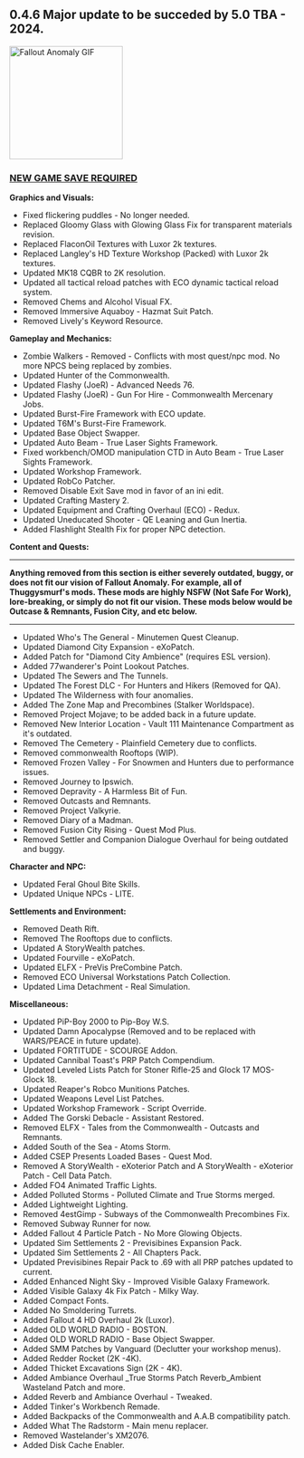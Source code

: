## 0.4.6 Major update to be succeded by 5.0 TBA - 2024.

<p align="left">
  <img src="https://media.tenor.com/Z5gY5ND53hEAAAAi/okuu-warning.gif" alt="Fallout Anomaly GIF" width="200" height="200">
</p>



### <ins>**NEW GAME SAVE REQUIRED**</ins>



**Graphics and Visuals:**
- Fixed flickering puddles - No longer needed.
- Replaced Gloomy Glass with Glowing Glass Fix for transparent materials revision.
- Replaced FlaconOil Textures with Luxor 2k textures.
- Replaced Langley's HD Texture Workshop (Packed) with Luxor 2k textures.
- Updated MK18 CQBR to 2K resolution.
- Updated all tactical reload patches with ECO dynamic tactical reload system.
- Removed Chems and Alcohol Visual FX.
- Removed Immersive Aquaboy - Hazmat Suit Patch.
- Removed Lively's Keyword Resource.

**Gameplay and Mechanics:**
- Zombie Walkers - Removed - Conflicts with most quest/npc mod. No more NPCS being replaced by zombies.
- Updated Hunter of the Commonwealth.
- Updated Flashy (JoeR) - Advanced Needs 76.
- Updated Flashy (JoeR) - Gun For Hire - Commonwealth Mercenary Jobs.
- Updated Burst-Fire Framework with ECO update.
- Updated T6M's Burst-Fire Framework.
- Updated Base Object Swapper.
- Updated Auto Beam - True Laser Sights Framework.
- Fixed workbench/OMOD manipulation CTD in Auto Beam - True Laser Sights Framework.
- Updated Workshop Framework.
- Updated RobCo Patcher.
- Removed Disable Exit Save mod in favor of an ini edit.
- Updated Crafting Mastery 2.
- Updated Equipment and Crafting Overhaul (ECO) - Redux.
- Updated Uneducated Shooter - QE Leaning and Gun Inertia.
- Added Flashlight Stealth Fix for proper NPC detection.

**Content and Quests:**

---

**Anything removed from this section is either severely outdated, buggy, or does not fit our vision of Fallout Anomaly. For example, all of Thuggysmurf's mods. These mods are highly NSFW (Not Safe For Work), lore-breaking, or simply do not fit our vision. These mods below would be Outcase & Remnants, Fusion City, and etc below.**

---

- Updated Who's The General - Minutemen Quest Cleanup.
- Updated Diamond City Expansion - eXoPatch.
- Added Patch for "Diamond City Ambience" (requires ESL version).
- Added 77wanderer's Point Lookout Patches.
- Updated The Sewers and The Tunnels.
- Updated The Forest DLC - For Hunters and Hikers (Removed for QA).
- Updated The Wilderness with four anomalies.
- Added The Zone Map and Precombines (Stalker Worldspace).
- Removed Project Mojave; to be added back in a future update.
- Removed New Interior Location - Vault 111 Maintenance Compartment as it's outdated.
- Removed The Cemetery - Plainfield Cemetery due to conflicts.
- Removed commonwealth Rooftops (WIP).
- Removed Frozen Valley - For Snowmen and Hunters due to performance issues.
- Removed Journey to Ipswich.
- Removed Depravity - A Harmless Bit of Fun.
- Removed Outcasts and Remnants.
- Removed Project Valkyrie.
- Removed Diary of a Madman.
- Removed Fusion City Rising - Quest Mod Plus.
- Removed Settler and Companion Dialogue Overhaul for being outdated and buggy.

**Character and NPC:**
- Updated Feral Ghoul Bite Skills.
- Updated Unique NPCs - LITE.

**Settlements and Environment:**
- Removed Death Rift.
- Removed The Rooftops due to conflicts.
- Updated A StoryWealth patches.
- Updated Fourville - eXoPatch.
- Updated ELFX - PreVis PreCombine Patch.
- Removed ECO Universal Workstations Patch Collection.
- Updated Lima Detachment - Real Simulation.

**Miscellaneous:**
- Updated PiP-Boy 2000 to Pip-Boy W.S.
- Updated Damn Apocalypse (Removed and to be replaced with WARS/PEACE in future update).
- Updated FORTITUDE - SCOURGE Addon.
- Updated Cannibal Toast's PRP Patch Compendium.
- Updated Leveled Lists Patch for Stoner Rifle-25 and Glock 17 MOS-Glock 18.
- Updated Reaper's Robco Munitions Patches.
- Updated Weapons Level List Patches.
- Updated Workshop Framework - Script Override.
- Added The Gorski Debacle - Assistant Restored.
- Removed ELFX - Tales from the Commonwealth - Outcasts and Remnants.
- Added South of the Sea - Atoms Storm.
- Added CSEP Presents Loaded Bases - Quest Mod.
- Removed A StoryWealth - eXoterior Patch and A StoryWealth - eXoterior Patch - Cell Data Patch.
- Added FO4 Animated Traffic Lights.
- Added Polluted Storms - Polluted Climate and True Storms merged.
- Added Lightweight Lighting.
- Removed 4estGimp - Subways of the Commonwealth Precombines Fix.
- Removed Subway Runner for now.
- Added Fallout 4 Particle Patch - No More Glowing Objects.
- Updated Sim Settlements 2 - Previsibines Expansion Pack.
- Updated Sim Settlements 2 - All Chapters Pack.
- Updated Previsibines Repair Pack to .69 with all PRP patches updated to current.
- Added Enhanced Night Sky - Improved Visible Galaxy Framework.
- Added Visible Galaxy 4k Fix Patch - Milky Way.
- Added Compact Fonts.
- Added No Smoldering Turrets.
- Added Fallout 4 HD Overhaul 2k (Luxor).
- Added OLD WORLD RADIO - BOSTON.
- Added OLD WORLD RADIO - Base Object Swapper.
- Added SMM Patches by Vanguard (Declutter your workshop menus).
- Added Redder Rocket (2K -4K).
- Added Thicket Excavations Sign (2K - 4K).
- Added Ambiance Overhaul _True Storms Patch Reverb_Ambient Wasteland Patch and more.
- Added Reverb and Ambiance Overhaul - Tweaked.
- Added Tinker's Workbench Remade.
- Added Backpacks of the Commonwealth and A.A.B compatibility patch.
- Added What The Radstorm - Main menu replacer.
- Removed Wastelander's XM2076.
- Added Disk Cache Enabler.
